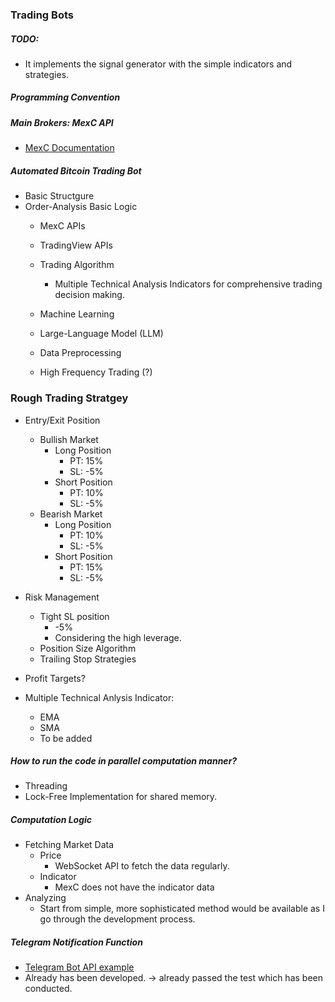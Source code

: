 ### Trading Bots
##### TODO:
- It implements the signal generator with the simple indicators and strategies.

##### Programming Convention

##### Main Brokers: MexC API
- [MexC Documentation](https://github.com/mexcdevelop/mexc-api-sdk/blob/main/test/python/trades.py)

##### Automated Bitcoin Trading Bot
- Basic Structgure
- Order-Analysis Basic Logic
    - MexC APIs

    - TradingView APIs

    - Trading Algorithm
        - Multiple Technical Analysis Indicators for comprehensive trading decision making.
    - Machine Learning
    - Large-Language Model (LLM)
    - Data Preprocessing
    - High Frequency Trading (?)

### Rough Trading Stratgey
- Entry/Exit Position
    - Bullish Market
        - Long Position
            - PT: 15%
            - SL: -5%
        - Short Position
            - PT: 10%
            - SL: -5%
    - Bearish Market
        - Long Position
            - PT: 10%
            - SL: -5%
        - Short Position
            - PT: 15%
            - SL: -5%

- Risk Management
    - Tight SL position
        - -5%
        - Considering the high leverage.
    - Position Size Algorithm
    - Trailing Stop Strategies
- Profit Targets?
- Multiple Technical Anlysis Indicator:
    - EMA
    - SMA
    - To be added

##### How to run the code in parallel computation manner?
- Threading
- Lock-Free Implementation for shared memory.

##### Computation Logic
- Fetching Market Data
    - Price
        - WebSocket API to fetch the data regularly.
    - Indicator
        - MexC does not have the indicator data
- Analyzing
    - Start from simple, more sophisticated method would be available as I go through the development process.

##### Telegram Notification Function
- [Telegram Bot API example](https://github.com/freqtrade/freqtrade/blob/develop/docs/telegram-usage.md)
- Already has been developed. -> already passed the test which has been conducted.
